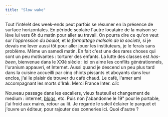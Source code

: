 ```yaml
---
title: "Slow wake"
---
```


Tout l'intérêt des week-ends peut parfois se résumer en la présence de surface
horizontales. En période scolaire l'autre locataire de la maison se lève lui
vers 6h du matin pour aller au travail. On pourra dire ce qu'on veut sur
_l'oppression du boulot_, et _le formattage malsain de la societé_, si je
devais me lever aussi tôt pour aller jouer les instituteurs, je le ferais sans
problème. Même un samedi matin. En fait c'est une des rares choses qui sont un
peu motivantes : torturer des enfants. La lutte des classes est _has-been_,
bienvenue dans le XXIè siècle : ici on aime les conflits générationnels,
l'uranium appauvri, et Internet. Aussi quand je descend un peu plus tard dans
la cuisine accueilli par cinq chiots pissants et aboyants dans leur enclos,
j'ai le plaisir de trouver du café chaud. Le café, l'amer ami accompagnant les
morts d'Irak. Merci France Inter. *clic*

Nouveau passage dans les escaliers, vieux fauteuil et changement de medium :
internet, [blogs](http://www.dooce.com), etc. Puis non j'abandonne le 19" pour
le portable, j'ai froid aux mains, retour au lit. Je regarde le soleil
éclairer le parquet et j'ouvre un éditeur, pour rajouter des conneries ici.
Quoi d'autre ?

